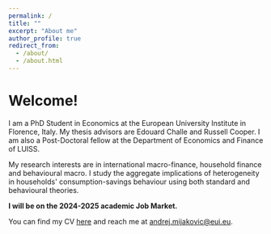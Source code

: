 ```yaml
---
permalink: /
title: ""
excerpt: "About me"
author_profile: true
redirect_from: 
  - /about/
  - /about.html
---
```


# Welcome!

I am a PhD Student in Economics at the European University Institute in Florence, Italy. My thesis advisors are Edouard Challe and Russell Cooper. I am also a Post-Doctoral fellow at the Department of Economics and Finance of LUISS.

My research interests are in international macro-finance, household finance and behavioural macro. I study the aggregate implications of heterogeneity in households' consumption-savings behaviour using both standard and behavioural theories.

**I will be on the 2024-2025 academic Job Market.**

You can find my CV [here](https://andrejmijakovic.github.io/assets/CV_Jul2024_AndrejMijakovic.pdf) and reach me at andrej.mijakovic@eui.eu.